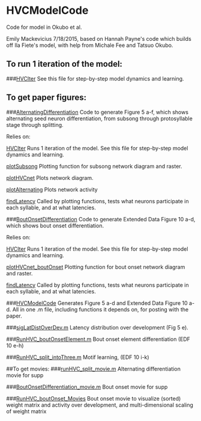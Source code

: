 # HVCModelCode
Code for model in Okubo et al.

Emily Mackevicius 7/18/2015, based on Hannah Payne's code which builds off Ila Fiete's model, with help from Michale Fee and Tatsuo Okubo. 

## To run 1 iteration of the model:
###[HVCIter](https://github.com/emackev/HVCModelCode/blob/master/HVCIter.m)
See this file for step-by-step model dynamics and learning.

## To get paper figures:
###[AlternatingDifferentiation](https://github.com/emackev/HVCModelCode/blob/master/AlternatingDifferentiation.m)
Code to generate Figure 5 a-f, which shows alternating seed neuron differentiation, from subsong through protosyllable stage through splitting.

Relies on: 

[HVCIter](https://github.com/emackev/HVCModelCode/blob/master/HVCIter.m)
Runs 1 iteration of the model.  See this file for step-by-step model dynamics and learning.

[plotSubsong](https://github.com/emackev/HVCModelCode/blob/master/plotSubsong.m)
Plotting function for subsong network diagram and raster.

[plotHVCnet](https://github.com/emackev/HVCModelCode/blob/master/plotHVCnet.m)
Plots network diagram.

[plotAlternating](https://github.com/emackev/HVCModelCode/blob/master/plotAlternating.m)
Plots network activity

[findLatency](https://github.com/emackev/HVCModelCode/blob/master/findLatency.m)
Called by plotting functions, tests what neurons participate in each syllable, and at what latencies.

###[BoutOnsetDifferentiation](https://github.com/emackev/HVCModelCode/blob/master/BoutOnsetDifferentiation.m)
Code to generate Extended Data Figure 10 a-d, which shows bout onset differentiation.

Relies on: 

[HVCIter](https://github.com/emackev/HVCModelCode/blob/master/HVCIter.m)
Runs 1 iteration of the model.  See this file for step-by-step model dynamics and learning.

[plotHVCnet_boutOnset](https://github.com/emackev/HVCModelCode/blob/master/plotHVCnet_boutOnset.m)
Plotting function for bout onset network diagram and raster.

[findLatency](https://github.com/emackev/HVCModelCode/blob/master/findLatency.m)
Called by plotting functions, tests what neurons participate in each syllable, and at what latencies.

###[HVCModelCode](https://github.com/emackev/HVCModelCode/blob/master/HVCModelCode.m)
Generates Figure 5 a-d and Extended Data Figure 10 a-d. All in one .m file, including functions it depends on, for posting with the paper. 

###[sigLatDistOverDev.m](https://github.com/emackev/HVCModelCode/blob/master/sigLatDistOverDev.m)
Latency distribution over development (Fig 5 e).

###[RunHVC_boutOnsetElement.m](https://github.com/emackev/HVCModelCode/blob/master/RunHVC_boutOnsetElement.m)
Bout onset element differentiation (EDF 10 e-h)

###[RunHVC_split_intoThree.m](https://github.com/emackev/HVCModelCode/blob/master/RunHVC_split_intoThree.m)
Motif learning, (EDF 10 i-k)

##To get movies: 
###[runHVC_split_movie.m](https://github.com/emackev/HVCModelCode/blob/master/runHVC_split_movie.m)
Alternating differentiation movie for supp

###[BoutOnsetDifferentiation_movie.m](https://github.com/emackev/HVCModelCode/blob/master/BoutOnsetDifferentiation_movie.m)
Bout onset movie for supp

###[RunHVC_boutOnset_Movies](https://github.com/emackev/HVCModelCode/blob/master/RunHVC_boutOnset_Movies.m)
Bout onset movie to visualize (sorted) weight matrix and activity over development, and multi-dimensional scaling of weight matrix
